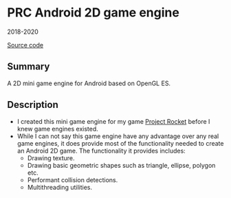 # PRC Android 2D game engine
2018-2020

[Source code](https://github.com/chomosuke/PRCAndroid2DGameEngine)

## Summary
A 2D mini game engine for Android based on OpenGL ES.

## Description
- I created this mini game engine for my game [Project Rocket](./project-rocket.md) before I knew game engines existed.
- While I can not say this game engine have any advantage over any real game engines, it does provide most of the functionality needed to create an Android 2D game. The functionality it provides includes:
	- Drawing texture.
	- Drawing basic geometric shapes such as triangle, ellipse, polygon etc.
	- Performant collision detections.
	- Multithreading utilities.
